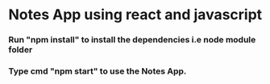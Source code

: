 <!-- @format -->

# Notes App using react and javascript

### Run "npm install" to install the dependencies i.e node module folder

### Type cmd "npm start" to use the Notes App.
